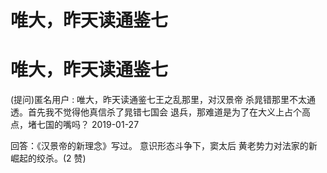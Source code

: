 # 唯大，昨天读通鉴七

# 唯大，昨天读通鉴七

(提问)匿名用户 : 唯大，昨天读通鉴七王之乱那里，对汉景帝 杀晁错那里不太通透。首先我不觉得他真信杀了晁错七国会 退兵，那难道是为了在大义上占个高点，堵七国的嘴吗？ 2019-01-27

回答：《汉景帝的新理念》写过。 意识形态斗争下，窦太后 黄老势力对法家的新崛起的绞杀。(2 赞)